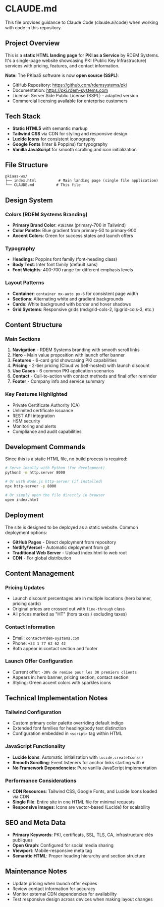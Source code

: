 # CLAUDE.md

This file provides guidance to Claude Code (claude.ai/code) when working with code in this repository.

## Project Overview

This is a **static HTML landing page** for **PKI as a Service** by RDEM Systems. It's a single-page website showcasing PKI (Public Key Infrastructure) services with pricing, features, and contact information.

**Note**: The PKIaaS software is now **open source (SSPL)**:
- GitHub Repository: https://github.com/rdemsystems/pki
- Documentation: https://pki.rdem-systems.com
- License: Server Side Public License (SSPL) - adapted version
- Commercial licensing available for enterprise customers

## Tech Stack

- **Static HTML5** with semantic markup
- **Tailwind CSS** via CDN for styling and responsive design
- **Lucide Icons** for consistent iconography
- **Google Fonts** (Inter & Poppins) for typography
- **Vanilla JavaScript** for smooth scrolling and icon initialization

## File Structure

```
pkiaas-ws/
├── index.html          # Main landing page (single file application)
└── CLAUDE.md          # This file
```

## Design System

### Colors (RDEM Systems Branding)
- **Primary Brand Color**: `#1E3A8A` (primary-700 in Tailwind)
- **Color Palette**: Blue gradient from primary-50 to primary-900
- **Accent Colors**: Green for success states and launch offers

### Typography
- **Headings**: Poppins font family (font-heading class)
- **Body Text**: Inter font family (default sans)
- **Font Weights**: 400-700 range for different emphasis levels

### Layout Patterns
- **Container**: `container mx-auto px-6` for consistent page width
- **Sections**: Alternating white and gradient backgrounds
- **Cards**: White background with border and hover shadows
- **Grid Systems**: Responsive grids (md:grid-cols-2, lg:grid-cols-3, etc.)

## Content Structure

### Main Sections
1. **Navigation** - RDEM Systems branding with smooth scroll links
2. **Hero** - Main value proposition with launch offer banner
3. **Features** - 6-card grid showcasing PKI capabilities
4. **Pricing** - 2-tier pricing (Cloud vs Self-hosted) with launch discount
5. **Use Cases** - 6 common PKI application scenarios
6. **Contact** - Call-to-action with contact methods and final offer reminder
7. **Footer** - Company info and service summary

### Key Features Highlighted
- Private Certificate Authority (CA)
- Unlimited certificate issuance
- REST API integration
- HSM security
- Monitoring and alerts
- Compliance and audit capabilities

## Development Commands

Since this is a static HTML file, no build process is required:

```bash
# Serve locally with Python (for development)
python3 -m http.server 8000

# Or with Node.js http-server (if installed)
npx http-server -p 8000

# Or simply open the file directly in browser
open index.html
```

## Deployment

The site is designed to be deployed as a static website. Common deployment options:

- **GitHub Pages** - Direct deployment from repository
- **Netlify/Vercel** - Automatic deployment from git
- **Traditional Web Server** - Upload index.html to web root
- **CDN** - For global distribution

## Content Management

### Pricing Updates
- Launch discount percentages are in multiple locations (hero banner, pricing cards)
- Original prices are crossed out with `line-through` class
- All prices marked as "HT" (hors taxes / excluding taxes)

### Contact Information
- Email: `contact@rdem-systems.com`
- Phone: `+33 1 77 62 62 42`
- Both appear in contact section and footer

### Launch Offer Configuration
- Current offer: `-30% de remise pour les 30 premiers clients`
- Appears in: hero banner, pricing section, contact section
- Styling: Green accent colors with sparkles icons

## Technical Implementation Notes

### Tailwind Configuration
- Custom primary color palette overriding default indigo
- Extended font families for heading/body text distinction
- Configuration embedded in `<script>` tag within HTML

### JavaScript Functionality
- **Lucide Icons**: Automatic initialization with `lucide.createIcons()`
- **Smooth Scrolling**: Event listeners for anchor links starting with `#`
- **No Framework Dependencies**: Pure vanilla JavaScript implementation

### Performance Considerations
- **CDN Resources**: Tailwind CSS, Google Fonts, and Lucide Icons loaded via CDN
- **Single File**: Entire site in one HTML file for minimal requests
- **Responsive Images**: Icons are vector-based (Lucide) for scalability

## SEO and Meta Data

- **Primary Keywords**: PKI, certificats, SSL, TLS, CA, infrastructure clés publiques
- **Open Graph**: Configured for social media sharing
- **Viewport**: Mobile-responsive meta tag
- **Semantic HTML**: Proper heading hierarchy and section structure

## Maintenance Notes

- Update pricing when launch offer expires
- Review contact information for accuracy
- Monitor external CDN dependencies for availability
- Test responsive design across devices when making layout changes